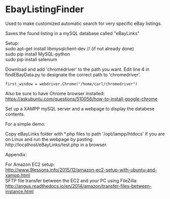 # EbayListingFinder
Used to make customized automatic search for very specific eBay listings.

Saves the found listing in a mySQL database called "eBayLinks"

Setup:<br>
sudo apt-get install libmysqlclient-dev // (if not already done)<br>
sudo pip install MySQL-python<br>
sudo pip install selenium<br>

Download and add 'chromedriver' to the path you want. Edit line 4 in findEBayData.py to designate the correct path to 'chromedriver'. <br>
```
first_window = webdriver.Chrome("/home/carl/chromedriver")
```

Also be sure to have Chrome browser installed: https://askubuntu.com/questions/510056/how-to-install-google-chrome<br>

Set up a XAMPP mySQL server and a webpage to display the databese contents.

For a simple demo:

Copy eBayLinks folder with *.php files to path '/opt/lampp/htdocs' if you are on Linux and run the webpage by pasting http://localhost/eBayLinks/test.php in a browser. 



Appendix:

For Amazon EC2 setup: <br>
http://www.9lessons.info/2015/12/amazon-ec2-setup-with-ubuntu-and-xampp.html<br>
SFTP file transfer between the EC2 and your PC using FileZilla:<br>
http://angus.readthedocs.io/en/2014/amazon/transfer-files-between-instance.html<br>
